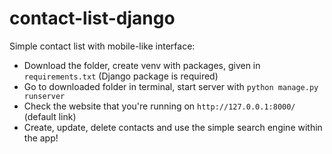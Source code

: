 # contact-list-django
Simple contact list with mobile-like interface:

  - Download the folder, create venv with packages, given in `requirements.txt` (Django package is required)
  - Go to downloaded folder in terminal, start server with `python manage.py runserver`
  - Check the website that you're running on `http://127.0.0.1:8000/` (default link)
  - Create, update, delete contacts and use the simple search engine within the app!
